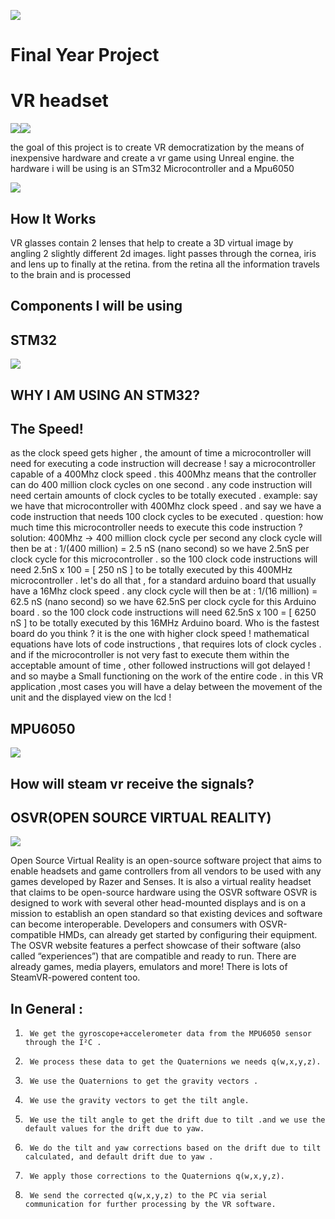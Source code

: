 ![](VRimages/gmitlogo.jpg)
# Final Year Project
# VR headset 

![](VRimages/giphyj.gif)![](VRimages/giphys.gif)
                                          
                                                  
the goal of this project is to create  VR democratization by the means of inexpensive hardware and 
create a vr game using Unreal engine.
the hardware i will be using is an STm32 Microcontroller and a Mpu6050

![](VRimages/OQw6pMk.gif)
                                                
## How It Works

VR glasses contain 2 lenses that help to create a 3D virtual image by angling 2 slightly different 2d images. light passes through the cornea, iris and lens up to finally at the retina. from the retina all the information travels to the brain and is processed

## Components I will be using
## STM32

![](VRimages/arm-stm32-blue-pill.jpg)

## WHY I AM USING AN STM32?
## The Speed! 

as the clock speed gets higher , the amount of time a microcontroller will need for executing a code instruction will decrease ! say a microcontroller capable of a 400Mhz clock speed . this 400Mhz means that the controller can do 400 million clock cycles on one second . any code instruction will need certain amounts of clock cycles to be totally executed . example: say we have that microcontroller with 400Mhz clock speed . 
and say we have a code instruction that needs 100 clock cycles to be executed . 
question: how much time this microcontroller needs to execute this code instruction ? solution: 400Mhz -> 400 million clock cycle per second any clock cycle will then be at : 1/(400 million) = 2.5 nS (nano second) so we have 2.5nS per clock cycle for this microcontroller . so the 100 clock code instructions will need 2.5nS x 100 = [ 250 nS ] to be totally executed by this 400MHz microcontroller . 
let's do all that , for a standard arduino board that usually have a 16Mhz clock speed . any clock cycle will then be at : 1/(16 million) = 62.5 nS (nano second) so we have 62.5nS per clock cycle for this Arduino board . so the 100 clock code instructions will need 62.5nS x 100 = [ 6250 nS ] to be totally executed by this 16MHz Arduino board. Who is the fastest board do you think ? it is the one with higher clock speed ! mathematical equations have lots of code instructions , 
that requires lots of clock cycles . 
and if the microcontroller is not very fast to execute them within the acceptable amount of time , other followed instructions will got delayed ! and so maybe a Small functioning on the work of the entire code . 
in this VR application ,most cases you will have a delay between the movement of the unit and the displayed view on the lcd !

## MPU6050
![](VRimages/sku_154602_2-500x500.jpg)
 	

## How will steam vr receive the signals?

## OSVR(OPEN SOURCE VIRTUAL REALITY)

![](VRimages/Razer_OSVR_Open-Source_Virtual_Reality_for_Gaming_(16863428525).jpg)

Open Source Virtual Reality is an open-source software project that aims to enable headsets and game controllers from all vendors to be used with any games developed by Razer and Senses. It is also a virtual reality headset that claims to be open-source hardware using the OSVR software
 OSVR is designed to work with several other head-mounted displays and is on a mission to establish an open standard so that existing devices and software can become interoperable.
Developers and consumers with OSVR-compatible HMDs, can already get started by configuring their equipment. The OSVR website features a perfect showcase of their software (also called “experiences”) that are compatible and ready to run. There are already games, media players, emulators and more! There is lots of SteamVR-powered content too.



## In General :
1.      We get the gyroscope+accelerometer data from the MPU6050 sensor through the I²C .
2.      We process these data to get the Quaternions we needs q(w,x,y,z).
3.      We use the Quaternions to get the gravity vectors .
4.      We use the gravity vectors to get the tilt angle.
5.      We use the tilt angle to get the drift due to tilt .and we use the default values for the drift due to yaw.
6.      We do the tilt and yaw corrections based on the drift due to tilt calculated, and default drift due to yaw .
7.      We apply those corrections to the Quaternions q(w,x,y,z).
8.      We send the corrected q(w,x,y,z) to the PC via serial communication for further processing by the VR software.

 

